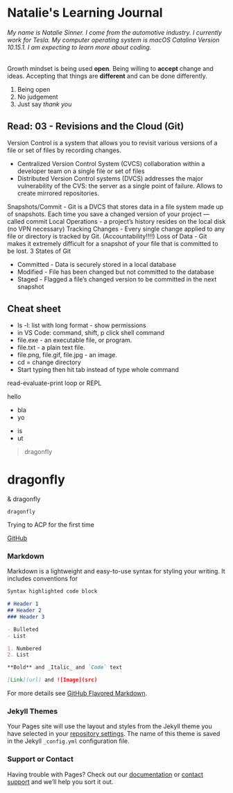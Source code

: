 # Natalie's Learning Journal

###### My name is Natalie Sinner. I come from the automotive industry. I currently work for Tesla. My computer operating system is macOS Catalina Version 10.15.1. I am expecting to learn more about coding.

Growth mindset is being used **open**. Being willing to **accept** change and ideas. Accepting that things are **different** and can be done differently.  

1. Being open
2. No judgement 
3. Just say _thank you_

## Read: 03 - Revisions and the Cloud (Git)

Version Control is a system that allows you to revisit various versions of a file or set of files by recording changes.
  + Centralized Version Control System (CVCS) collaboration within a developer team on a single file or set of files
  + Distributed Version Control systems (DVCS) addresses the major vulnerability of the CVS: the server as a single point of failure. Allows to create mirrored repositories.
  
 Snapshots/Commit - Git is a DVCS that stores data in a file system made up of snapshots. Each time you save a changed version of your project — called commit 
 Local Operations - a project’s history resides on the local disk (no VPN necessary) 
 Tracking Changes - Every single change applied to any file or directory is tracked by Git. (Accountability!!!!)
 Loss of Data - Git makes it extremely difficult for a snapshot of your file that is committed to be lost.
 3 States of Git
  + Committed - Data is securely stored in a local database
  + Modified - File has been changed but not committed to the database
  + Staged - Flagged a file’s changed version to be committed in the next snapshot


## Cheat sheet
+ ls -l:	list with long format - show permissions
+ in VS Code: command, shift, p click shell command 
+ file.exe - an executable file, or program.
+ file.txt - a plain text file.
+ file.png, file.gif, file.jpg - an image.
+ cd = change directory
+ Start typing then hit tab instead of type whole command 

read-evaluate-print loop or REPL

hello 

+ bla
+ yo

- is
- ut

> dragonfly

# dragonfly

& dragonfly 

`dragonfly` 

Trying to ACP for the first time

[GitHub](https://github.com)

### Markdown

Markdown is a lightweight and easy-to-use syntax for styling your writing. It includes conventions for

```markdown
Syntax highlighted code block

# Header 1
## Header 2
### Header 3

- Bulleted
- List

1. Numbered
2. List

**Bold** and _Italic_ and `Code` text

[Link](url) and ![Image](src)
```

For more details see [GitHub Flavored Markdown](https://guides.github.com/features/mastering-markdown/).

### Jekyll Themes

Your Pages site will use the layout and styles from the Jekyll theme you have selected in your [repository settings](https://github.com/nsinner1/nsinner1.github.io/settings). The name of this theme is saved in the Jekyll `_config.yml` configuration file.

### Support or Contact

Having trouble with Pages? Check out our [documentation](https://help.github.com/categories/github-pages-basics/) or [contact support](https://github.com/contact) and we’ll help you sort it out.
